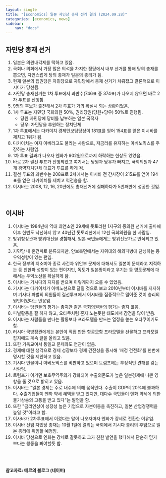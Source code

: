 ```yaml
---
layout: single
title: "[Economics] 일본 자민당 총재 선거 결과 (2024.09.28)"
categories: [economics, news]
sidebar:
    nav: "docs"
---
```


## 자민당 총재 선거
1. 일본은 의원내각제를 택하고 있음.
1. 국회나 의회에서 가장 많은 의석을 차지한 정당에서 내부 선거를 통해 당의 총재를 뽑으면, 자연스럽게 당의 총재가 일본의 총리가 됨.
1. 현재 일본의 집권당은 자민당으로 자민당에서 총재 선거가 치뤄졌고 결론적으로 이시다가 당선됨.
1. 자민당 총재선거는 1차 투표에서 과반수(746표 중 374표)가 나오지 않으면 바로 2차 투표를 진행함.
1. 9명의 후보가 출전해서 2차 투표가 거의 확실시 되는 상황이었음.
1. 1차 투표는 자민당 국회의원 50%, 권리당원(당원+당우) 50%로 진행됨.
    - 당원:자민당에 당비를 납부하는 일본 국적자
    - 당우: 자민당을 후원하는 정치단체
1. 1차 투표에서는 다카이치 경제안보담당상이 181표를 얻어 154표를 얻은 이시바를 제치고 1위가 됨.
1. 다카이치는 여자 아베라고도 불리는 사람으로, 저금리를 유지하는 아베노믹스를 주장하는 사람임.
1. 1차 투표 결과가 나오자 엔화가 902원으로까지 하락하는 현상도 있었음.
1. 바로 2차 결선 투표가 진행되었고 여기서는 당원과 당우가 빠지고, 국회의원과 47개 광역자치단체 대표가 투표를 하게 됨.
1. 결선 투표의 과반수는 208표로 2차에서는 이시바 전 간사장이 215표를 얻어 194표를 얻은 다카이치를 제치고 역전승을 함.
1. 이시바는 2008, 12, 16, 20년에도 총재선거에 실패하다가 5번째만에 성공한 것임.

<br/>

## 이시바
1. 이시바는 1984년에 역대 최연소인 29세에 돗토리현 1지구의 중의원 선거에 출마해 이후 한번도 낙선하지 않고 40년간 돗토리현에서 12선 국회의원을 한 사람임.
1. 방위청장관과 방위대신을 경험해서, 일본 국민들에게는 방위전문가로 인식되고 있음.
1. 자민당 내 온건파로 분류되지만, 안보측면에서는 자위대의 해외파병에 찬성하는 등 우익성향이 있는 편임.
1. 한국 정부의 지소미아 종료 사건과 위안부 문제에 대해서도 일본이 문제라고 지적하는 등 친한파 성향이 있는 편이지만, 독도가 일본땅이라고 우기는 등 영토문제에 대해서는 우익노선을 확실하게 탐.
1. 이시바는 기시다의 지지를 받으며 이렇게까지 오를 수 있었음.
1. 기시다는 다카이치가 아베노선으로 달릴 것으로 보고 2010년부터 이시바를 지지하며 기사다 파벌의 의원들이 결선투표에서 이시바를 집중적으로 밀어준 것이 승리의 원인이었다는 반응임.
1. 이시바는 당원들의 평가는 좋지만 같은 국회의원들의 평가는 좋지 않음.
1. 파벌활동을 잘 하지 않고, 오타쿠처럼 혼자 노는듯한 태도에서 감점을 많이 받음.
1. 이시바는 사람들을 만나는 활동보다 프라모델을 만드는 열정을 쏟는 오타쿠이기도 함.
1. 러시아 국방장관에게는 본인이 직접 만든 항공모함 프라모델을 선물하고 프라모델 잡지에도 계속 글을 올리고 있음.
1. 또한 기독교여서 통일교 문제와도 연관이 없음.
1. 경제에 대한 생각으로 경제 성장보다 경제 건전성을 중시해 '재정 건전화'를 헌번에 명시할 것을 제안하고 있음.
1. 기시다 인물이니 아베노믹스를 비판하고 있으며 트럼프에는 부정적인 견해를 갖는 사람임.
1. 트럼프가 이기면 보호무역주의가 강화되어 수출의존도가 높은 일본경제에 나쁜 영향을 줄 것으로 밝히고 있음.
1. 이시바는 "일본 경제는 주로 내수에 의해 움직인다. 수출이 GDP의 20%에 불과하다. 수출기업들이 엔화 약세 혜택을 받고 있지만, 대다수 국민들이 엔화 약세에 의한 물가상승의 고통을 받고 있다"는 발언을 함.
1. 또한 "금리인상이 성장성 높은 기업으로 자본이동을 촉진하고, 일본 산업경쟁력을 높일 것"이라고 함.
1. 이사바가 2차투표에서 이겼다는 말이 나오자마자 엔화가 강세로 전환한 이유임.
1. 이시바 신임 자민당 총재는 10월 1일에 열리는 국회에서 기시다 총리의 후임으로 일본 총리에 취임할 예정임.
1. 이시바 당선으로 엔화는 강세로 갈듯하고 그가 친한 발언을 했다해서 단순히 믿기 보다는 행동을 봐야할듯 함.


<br/>
<br/>

#### 참고자료: 메르의 블로그 (네이버) 